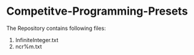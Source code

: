 # Competitve-Programming-Presets

The Repository contains following files:
1. InfiniteInteger.txt
2. ncr%m.txt
